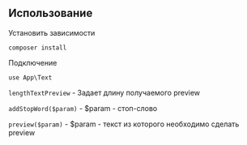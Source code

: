 ## Использование

Установить зависимости 

`composer install`

 Подключение
 
 `use App\Text`
 
 `lengthTextPreview` - Задает длину получаемого preview
 
 `addStopWord($param)` - $param - стоп-слово
 
 `preview($param)` - $param - текст из которого необходимо сделать preview
